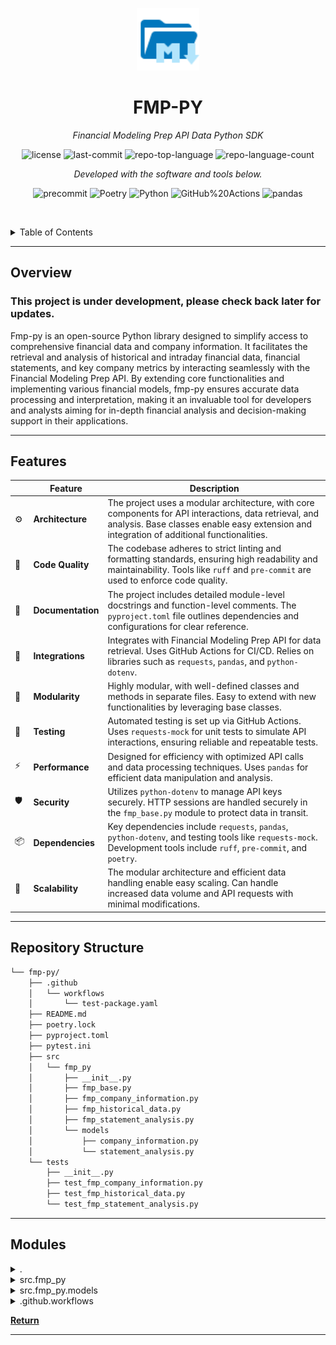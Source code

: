 <p align="center">
  <img src="https://raw.githubusercontent.com/PKief/vscode-material-icon-theme/ec559a9f6bfd399b82bb44393651661b08aaf7ba/icons/folder-markdown-open.svg" width="100" alt="project-logo">
</p>
<p align="center">
    <h1 align="center">FMP-PY</h1>
</p>
<p align="center">
    <em>Financial Modeling Prep API Data Python SDK</em>
</p>
<p align="center">
	<img src="https://img.shields.io/github/license/TexasCoding/fmp-py?style=flat-square&logo=opensourceinitiative&logoColor=white&color=0080ff" alt="license">
	<img src="https://img.shields.io/github/last-commit/TexasCoding/fmp-py?style=flat-square&logo=git&logoColor=white&color=0080ff" alt="last-commit">
	<img src="https://img.shields.io/github/languages/top/TexasCoding/fmp-py?style=flat-square&color=0080ff" alt="repo-top-language">
	<img src="https://img.shields.io/github/languages/count/TexasCoding/fmp-py?style=flat-square&color=0080ff" alt="repo-language-count">
<p>
<p align="center">
		<em>Developed with the software and tools below.</em>
</p>
<p align="center">
	<img src="https://img.shields.io/badge/precommit-FAB040.svg?style=flat-square&logo=pre-commit&logoColor=black" alt="precommit">
	<img src="https://img.shields.io/badge/Poetry-60A5FA.svg?style=flat-square&logo=Poetry&logoColor=white" alt="Poetry">
	<img src="https://img.shields.io/badge/Python-3776AB.svg?style=flat-square&logo=Python&logoColor=white" alt="Python">
	<img src="https://img.shields.io/badge/GitHub%20Actions-2088FF.svg?style=flat-square&logo=GitHub-Actions&logoColor=white" alt="GitHub%20Actions">
	<img src="https://img.shields.io/badge/pandas-150458.svg?style=flat-square&logo=pandas&logoColor=white" alt="pandas">
</p>

<br><!-- TABLE OF CONTENTS -->
<details>
  <summary>Table of Contents</summary><br>

- [ Overview](#-overview)
- [ Features](#-features)
- [ Repository Structure](#-repository-structure)
- [ Modules](#-modules)
- [ Getting Started](#-getting-started)
  - [ Installation](#-installation)
  - [ Usage](#-usage)
  - [ Tests](#-tests)
- [ Project Roadmap](#-project-roadmap)
- [ Contributing](#-contributing)
- [ License](#-license)
- [ Acknowledgments](#-acknowledgments)
</details>
<hr>

##  Overview

### This project is under development, please check back later for updates. 

Fmp-py is an open-source Python library designed to simplify access to comprehensive financial data and company information. It facilitates the retrieval and analysis of historical and intraday financial data, financial statements, and key company metrics by interacting seamlessly with the Financial Modeling Prep API. By extending core functionalities and implementing various financial models, fmp-py ensures accurate data processing and interpretation, making it an invaluable tool for developers and analysts aiming for in-depth financial analysis and decision-making support in their applications.

---

##  Features

|    |   Feature         | Description                                                                                           |
|----|-------------------|-------------------------------------------------------------------------------------------------------|
| ⚙️  | **Architecture**  | The project uses a modular architecture, with core components for API interactions, data retrieval, and analysis. Base classes enable easy extension and integration of additional functionalities. |
| 🔩 | **Code Quality**  | The codebase adheres to strict linting and formatting standards, ensuring high readability and maintainability. Tools like `ruff` and `pre-commit` are used to enforce code quality.    |
| 📄 | **Documentation** | The project includes detailed module-level docstrings and function-level comments. The `pyproject.toml` file outlines dependencies and configurations for clear reference.                |
| 🔌 | **Integrations**  | Integrates with Financial Modeling Prep API for data retrieval. Uses GitHub Actions for CI/CD. Relies on libraries such as `requests`, `pandas`, and `python-dotenv`.                      |
| 🧩 | **Modularity**    | Highly modular, with well-defined classes and methods in separate files. Easy to extend with new functionalities by leveraging base classes.                                       |
| 🧪 | **Testing**       | Automated testing is set up via GitHub Actions. Uses `requests-mock` for unit tests to simulate API interactions, ensuring reliable and repeatable tests.                               |
| ⚡️  | **Performance**   | Designed for efficiency with optimized API calls and data processing techniques. Uses `pandas` for efficient data manipulation and analysis.                                           |
| 🛡️ | **Security**      | Utilizes `python-dotenv` to manage API keys securely. HTTP sessions are handled securely in the `fmp_base.py` module to protect data in transit.                                      |
| 📦 | **Dependencies**  | Key dependencies include `requests`, `pandas`, `python-dotenv`, and testing tools like `requests-mock`. Development tools include `ruff`, `pre-commit`, and `poetry`.                |
| 🚀 | **Scalability**   | The modular architecture and efficient data handling enable easy scaling. Can handle increased data volume and API requests with minimal modifications.                                      |

---

##  Repository Structure

```sh
└── fmp-py/
    ├── .github
    │   └── workflows
    │       └── test-package.yaml
    ├── README.md
    ├── poetry.lock
    ├── pyproject.toml
    ├── pytest.ini
    ├── src
    │   └── fmp_py
    │       ├── __init__.py
    │       ├── fmp_base.py
    │       ├── fmp_company_information.py
    │       ├── fmp_historical_data.py
    │       ├── fmp_statement_analysis.py
    │       └── models
    │           ├── company_information.py
    │           └── statement_analysis.py
    └── tests
        ├── __init__.py
        ├── test_fmp_company_information.py
        ├── test_fmp_historical_data.py
        └── test_fmp_statement_analysis.py
```

---

##  Modules

<details closed><summary>.</summary>

| File                                                                               | Summary                                                                                                                                                                                                                                                                                                                            |
| ---                                                                                | ---                                                                                                                                                                                                                                                                                                                                |
| [pyproject.toml](https://github.com/TexasCoding/fmp-py/blob/master/pyproject.toml) | Defines the projects metadata, dependencies, and configurations for both development and testing. Specifies dependencies like requests, pandas, and python-dotenv, along with development tools such as ruff and pre-commit. Configures linting, formatting, and build system settings to ensure code quality and maintainability. |

</details>

<details closed><summary>src.fmp_py</summary>

| File                                                                                                                  | Summary                                                                                                                                                                                                                                                                                                                                                                                                                                                                                                                                                                                                                                                                                                                                                  |
| ---                                                                                                                   | ---                                                                                                                                                                                                                                                                                                                                                                                                                                                                                                                                                                                                                                                                                                                                                      |
| [fmp_historical_data.py](https://github.com/TexasCoding/fmp-py/blob/master/src/fmp_py/fmp_historical_data.py)         | Facilitate access to historical and intraday financial data, supporting various time intervals and date ranges. Enhance data with Volume Weighted Average Price (VWAP) calculations and standardized formatting. Integrate seamlessly with the repositorys architecture by extending FmpBase for consistent API interactions.                                                                                                                                                                                                                                                                                                                                                                                                                            |
| [fmp_statement_analysis.py](https://github.com/TexasCoding/fmp-py/blob/master/src/fmp_py/fmp_statement_analysis.py)   | The `fmp_statement_analysis.py` file defines the `FmpStatementAnalysis` class, which focuses on retrieving and processing financial statement analysis data, such as financial scores, ratios, and key metrics. This class acts as a bridge between raw financial data and its structured, meaningful interpretation, making it a critical component for applications or services requiring in-depth financial analysis. Positioned within the `fmp_py` module, this class leverages base functionalities from `fmp_base.py` and integrates several financial models, ensuring seamless data retrieval and manipulation aligned with the overall financial management and processing objectives of the repository.                                       |
| [fmp_company_information.py](https://github.com/TexasCoding/fmp-py/blob/master/src/fmp_py/fmp_company_information.py) | The `fmp_company_information.py` file is a part of the `fmp-py` repository, specifically within the `src/fmp_py` directory. This module is designed to handle company information within the context of the repositorys architecture. The primary purpose of this module is to define the `FmpCompanyInformation` class, which extends the base functionality provided by the `FmpBase` class. This class facilitates the retrieval and processing of various company-related data, including core information, market capitalization, and company profiles. By integrating these functionalities, the module supports the broader objectives of the repository, which include comprehensive data analysis and management for financial and market data. |
| [fmp_base.py](https://github.com/TexasCoding/fmp-py/blob/master/src/fmp_py/fmp_base.py)                               | Initialize the base functionality for interacting with the Financial Modeling Prep API, managing API keys, handling HTTP sessions, and executing GET requests. Essential for the repositorys architecture, enabling smooth communication with the API and serving as the foundation for other modules to retrieve financial data.                                                                                                                                                                                                                                                                                                                                                                                                                        |

</details>

<details closed><summary>src.fmp_py.models</summary>

| File                                                                                                                 | Summary                                                                                                                                                                                                                                                                 |
| ---                                                                                                                  | ---                                                                                                                                                                                                                                                                     |
| [statement_analysis.py](https://github.com/TexasCoding/fmp-py/blob/master/src/fmp_py/models/statement_analysis.py)   | Define financial metrics and key ratios related to company performance to facilitate comprehensive financial statement analysis within the repositorys architecture for enhanced decision-making.                                                                       |
| [company_information.py](https://github.com/TexasCoding/fmp-py/blob/master/src/fmp_py/models/company_information.py) | Model definitions for core company information, market capitalization, executive compensation, and company profiles essential for encapsulating and handling structured company data, supporting various functions and modules in the repositorys overall architecture. |

</details>

<details closed><summary>.github.workflows</summary>

| File                                                                                                       | Summary                                                                                                                                                                                                                                                                                                                              |
| ---                                                                                                        | ---                                                                                                                                                                                                                                                                                                                                  |
| [test-package.yaml](https://github.com/TexasCoding/fmp-py/blob/master/.github/workflows/test-package.yaml) | Automates the testing process for the repository by defining a GitHub Actions workflow. Ensures continuous integration with tasks such as running tests and verifying code quality whenever changes are pushed or pull requests are made. Facilitates rapid feedback and maintains code reliability within the development pipeline. |

</details>



[**Return**](#-overview)

---
